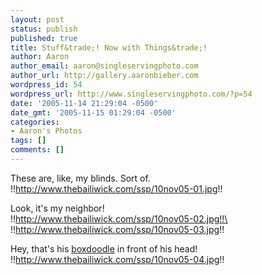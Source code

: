 ```yaml
---
layout: post
status: publish
published: true
title: Stuff&trade;! Now with Things&trade;!
author: Aaron
author_email: aaron@singleservingphoto.com
author_url: http://gallery.aaronbieber.com
wordpress_id: 54
wordpress_url: http://www.singleservingphoto.com/?p=54
date: '2005-11-14 21:29:04 -0500'
date_gmt: '2005-11-15 01:29:04 -0500'
categories:
- Aaron's Photos
tags: []
comments: []
---
```

These are, like, my blinds. Sort of.\
 !!http://www.thebailiwick.com/ssp/10nov05-01.jpg!!

Look, it's my neighbor!\
 !!http://www.thebailiwick.com/ssp/10nov05-02.jpg!!\
 !!http://www.thebailiwick.com/ssp/10nov05-03.jpg!!

Hey, that's his [boxdoodle](http://www.neu-e.de) in front of his head!\
 !!http://www.thebailiwick.com/ssp/10nov05-04.jpg!!
